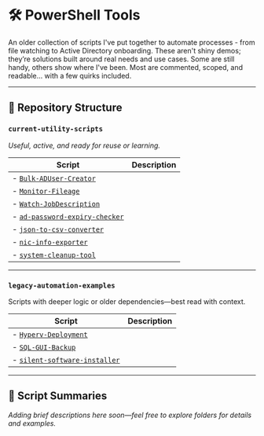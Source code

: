 # 🛠️ PowerShell Tools

An older collection of scripts I've put together to automate processes - from file watching to Active Directory onboarding. These aren't shiny demos; they’re solutions built around real needs and use cases. Some are still handy, others show where I've been. Most are commented, scoped, and readable… with a few quirks included.

---

## 📁 Repository Structure

### `current-utility-scripts`  
_Useful, active, and ready for reuse or learning._

| Script     | Description     |
| ------------- | ------------- | 
|- [`Bulk-ADUser-Creator`](./current-utility-scripts/Bulk-ADUser-Creator.ps1) | 
|- [`Monitor-Fileage`](./current-utility-scripts/Monitor-Fileage.ps1) |
|- [`Watch-JobDescription`](./current-utility-scripts/Watch-JobDescription.ps1) |
|- [`ad-password-expiry-checker`](./current-utility-scripts/ad-password-expiry-checker.ps1) |
|- [`json-to-csv-converter`](./current-utility-scripts/json-to-csv-converter.ps1) |
|- [`nic-info-exporter`](./current-utility-scripts/nic-info-exporter.ps1)  |
|- [`system-cleanup-tool`](./current-utility-scripts/system-cleanup-tool.ps1) |  


---

### `legacy-automation-examples`  
Scripts with deeper logic or older dependencies—best read with context.

| Script     | Description     |
| ------------- | ------------- | 
|- [`Hyperv-Deployment`](./legacy-automation-examples/Hyperv-Deployment.ps1) |
|- [`SQL-GUI-Backup`](./legacy-automation-examples/SQL-GUI-Backup.ps1)  |
|- [`silent-software-installer`](./legacy-automation-examples/silent-software-installer.ps1)  |

---

## 📌 Script Summaries

_Adding brief descriptions here soon—feel free to explore folders for details and examples._

